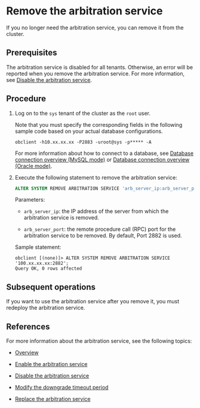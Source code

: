# Remove the arbitration service

If you no longer need the arbitration service, you can remove it from the cluster.

## Prerequisites

The arbitration service is disabled for all tenants. Otherwise, an error will be reported when you remove the arbitration service. For more information, see [Disable the arbitration service](3.disable-the-arbitration-service.md).

## Procedure

1. Log on to the `sys` tenant of the cluster as the `root` user.

   Note that you must specify the corresponding fields in the following sample code based on your actual database configurations.

   ```shell
   obclient -h10.xx.xx.xx -P2883 -uroot@sys -p***** -A
   ```

   For more information about how to connect to a database, see [Database connection overview (MySQL mode)](../../../3.develop/1.application-development-of-mysql-mode/1.database-connection-with-client-of-mysql-mode/1.connection-methods-overview-of-mysql-mode.md) or [Database connection overview (Oracle mode)](../../../3.develop/2.application-development-of-oracle-mode/1.database-connection-of-oracle-mode/1.connection-methods-overview-of-oracle-mode.md).

2. Execute the following statement to remove the arbitration service:

   ```sql
   ALTER SYSTEM REMOVE ARBITRATION SERVICE 'arb_server_ip:arb_server_port';
   ```

   Parameters:

   * `arb_server_ip`: the IP address of the server from which the arbitration service is removed.

   * `arb_server_port`: the remote procedure call (RPC) port for the arbitration service to be removed. By default, Port 2882 is used.

   Sample statement:

   ```shell
   obclient [(none)]> ALTER SYSTEM REMOVE ARBITRATION SERVICE '100.xx.xx.xx:2882';
   Query OK, 0 rows affected
   ```

## Subsequent operations

If you want to use the arbitration service after you remove it, you must redeploy the arbitration service. <!-- For more information about how to deploy the arbitration service, see **Step 4: Enable and add the arbitration service** in [Deploy an OceanBase cluster with two replicas and the arbitration service](../../../4.deploy/3.deploy-oceanbase-database-enterprise/4.command-line-deployment/3.deploy-the-oceanbase-cluster-command-line/2.deploy-the-quorum-high-availability-service.md). -->

## References

For more information about the arbitration service, see the following topics:

* [Overview](1.arbitration-service-overview.md)

* [Enable the arbitration service](2.enable-the-arbitration-service.md)

* [Disable the arbitration service](3.disable-the-arbitration-service.md)

* [Modify the downgrade timeout period](4.modify-the-degradation-timeout.md)

* [Replace the arbitration service](5.replace-the-arbitration-service.md)
